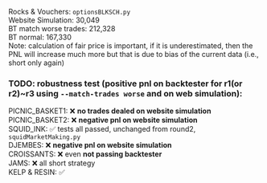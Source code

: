 Rocks & Vouchers: `optionsBLKSCH.py`\
Website Simulation: 30,049\
BT match worse trades: 212,328\
BT normal: 167,330\
Note: calculation of fair price is important, if it is underestimated, then the PNL will increase much more but that is due to bias of the current data (i.e., short only again)


### TODO: robustness test (positive pnl on backtester for r1(or r2)~r3 using `--match-trades worse` and on web simulation):

PICNIC_BASKET1: ❌ **no trades dealed on website simulation**\
PICNIC_BASKET2: ❌ **negative pnl on website simulation**\
SQUID_INK: ✅ tests all passed, unchanged from round2, `squidMarketMaking.py` \
DJEMBES: ❌ **negative pnl on website simulation** \
CROISSANTS: ❌ even **not passing backtester** \
JAMS: ❌ all short strategy\
KELP & RESIN: ✅
